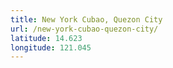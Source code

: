 ```yaml
---
title: New York Cubao, Quezon City
url: /new-york-cubao-quezon-city/
latitude: 14.623
longitude: 121.045
---
```

